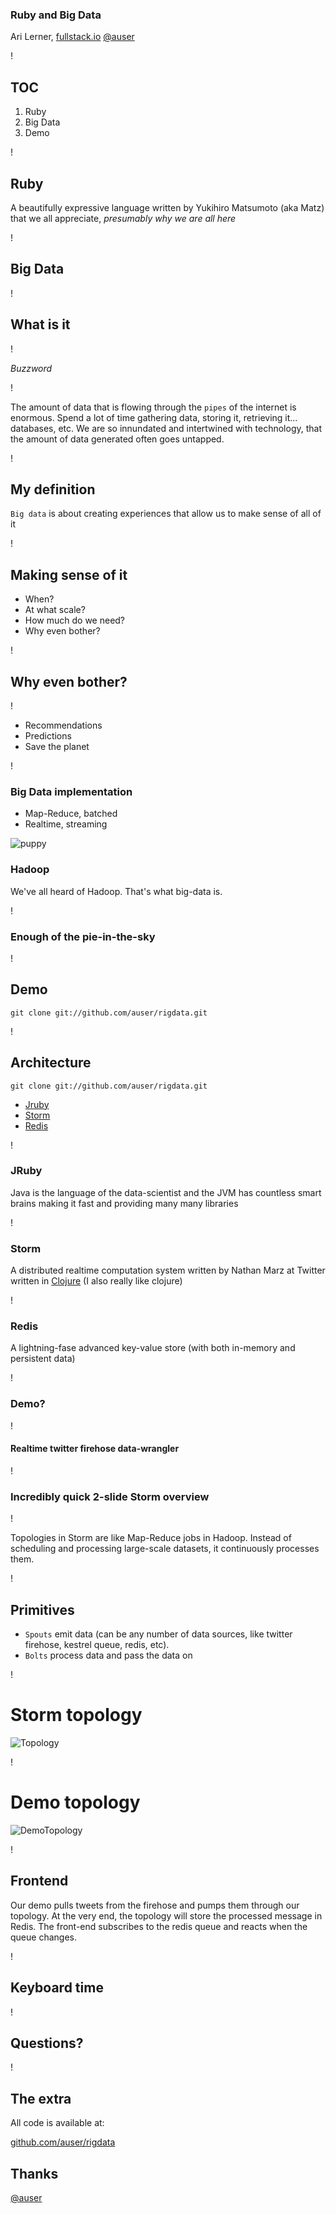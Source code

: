 ### Ruby and Big Data

<div id="author">Ari Lerner, <a href="http://fullstack.io">fullstack.io</a> <a href="http://twitter.com/auser">@auser</a></div>

!

## TOC

1. Ruby
2. Big Data
3. Demo

!

## Ruby

A beautifully expressive language written by Yukihiro Matsumoto (aka Matz)
that we all appreciate, _presumably why we are all here_

!

## Big Data


!

## What is it

!

<em>Buzzword</em>

!

The amount of data that is flowing through the `pipes` of the internet is
enormous. Spend a lot of time gathering data, storing it, retrieving it...
databases, etc. We are so innundated and intertwined with technology, that the
amount of data generated often goes untapped.

!

## My definition

`Big data` is about creating experiences that allow us to make sense of all of
it

!

## Making sense of it

* When?
* At what scale?
* How much do we need?
* Why even bother?

!

## Why even bother?

!

* Recommendations
* Predictions
* Save the planet

!

### Big Data implementation

* Map-Reduce, batched
* Realtime, streaming

![puppy](http://placepuppy.it/200/300)

### Hadoop

We've all heard of Hadoop. That's what big-data is. 

!

### Enough of the pie-in-the-sky

!

## Demo

`git clone git://github.com/auser/rigdata.git`

!

## Architecture

`git clone git://github.com/auser/rigdata.git`

* [Jruby](http://jruby.org/)
* [Storm](http://storm-project.net/)
* [Redis](http://redis.io/)

!

### JRuby

Java is the language of the data-scientist and the JVM has countless smart
brains making it fast and providing many many libraries

!

### Storm

A distributed realtime computation system written by Nathan Marz at Twitter
written in [Clojure](http://clojure.org/) (I also really like clojure)

!

### Redis

A lightning-fase advanced key-value store (with both in-memory and persistent
data)

!

### Demo?

!

#### Realtime twitter firehose data-wrangler

!

### Incredibly quick 2-slide Storm overview

!

Topologies in Storm are like Map-Reduce jobs in Hadoop. Instead of scheduling
and processing large-scale datasets, it continuously processes them.

!

## Primitives

* `Spouts` emit data (can be any number of data sources, like twitter firehose, kestrel queue, redis, etc).
* `Bolts` process data and pass the data on

!

# Storm topology

![Topology](images/topology.png)

!

# Demo topology

![DemoTopology](images/demo_topology.png)

!

## Frontend

Our demo pulls tweets from the firehose and pumps them through our topology. At
the very end, the topology will store the processed message in Redis. The
front-end subscribes to the redis queue and reacts when the queue changes.

!

## Keyboard time

!

## Questions?

!

## The extra

All code is available at:

[github.com/auser/rigdata](https://github.com/auser/rigdata)

## Thanks

<a href="http://twitter.com/auser">@auser</a>
